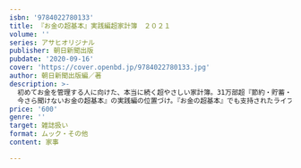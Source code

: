 ```yaml
---
isbn: '9784022780133'
title: 『お金の超基本』実践編超家計簿　２０２１
volume: ''
series: アサヒオリジナル
publisher: 朝日新聞出版
pubdate: '2020-09-16'
cover: 'https://cover.openbd.jp/9784022780133.jpg'
author: 朝日新聞出版編／著
description: >-
  初めてお金を管理する人に向けた、本当に続く超やさしい家計簿。31万部超『節約・貯蓄・投資の前に
  今さら聞けないお金の超基本』の実践編の位置づけ。『お金の超基本』でも支持されたライフプランも組み立てられる。読み物ページも充実。
price: '600'
genre: ''
target: 雑誌扱い
format: ムック・その他
content: 家事

---
```

